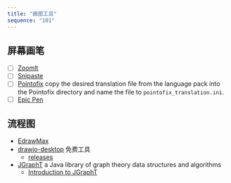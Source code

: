 ```yaml
---
title: "画图工具"
sequence: "101"
---
```


## 屏幕画笔

- [ ] [ZoomIt](https://learn.microsoft.com/en-us/sysinternals/downloads/zoomit)
- [ ] [Snipaste](https://zh.snipaste.com/)
- [ ] [Pointofix](https://www.pointofix.de/download.php)
  copy the desired translation file from the language pack into the Pointofix directory and
  name the file to `pointofix_translation.ini`.
- [ ] [Epic Pen](http://www.sd173.com/soft/7705.html)

## 流程图

- [EdrawMax](https://foxirj.com/wondershare-edrawmax-win.html)
- [drawio-desktop](https://github.com/jgraph/drawio-desktop) 免费工具
    - [releases](https://github.com/jgraph/drawio-desktop/releases/)
- [JGraphT](https://jgrapht.org/) a Java library of graph theory data structures and algorithms
    - [Introduction to JGraphT](https://www.baeldung.com/jgrapht)
